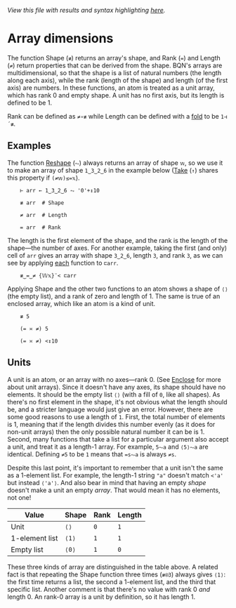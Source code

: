 *View this file with results and syntax highlighting [here](https://mlochbaum.github.io/BQN/doc/shape.html).*

# Array dimensions

The function Shape (`≢`) returns an array's shape, and Rank (`=`) and Length (`≠`) return properties that can be derived from the shape. BQN's arrays are multidimensional, so that the shape is a list of natural numbers (the length along each axis), while the rank (length of the shape) and length (of the first axis) are numbers. In these functions, an atom is treated as a unit array, which has rank 0 and empty shape. A unit has no first axis, but its length is defined to be 1.

Rank can be defined as `≠∘≢` while Length can be defined with a [fold](fold.md) to be `1⊣´≢`.

## Examples

The function [Reshape](reshape.md) (`⥊`) always returns an array of shape `𝕨`, so we use it to make an array of shape `1‿3‿2‿6` in the example below ([Take](take.md) (`↑`) shares this property if `(≠𝕨)≤=𝕩`).

        ⊢ arr ← 1‿3‿2‿6 ⥊ '0'+↕10

        ≢ arr  # Shape

        ≠ arr  # Length

        = arr  # Rank

The length is the first element of the shape, and the rank is the length of the shape—the number of axes. For another example, taking the first (and only) cell of `arr` gives an array with shape `3‿2‿6`, length `3`, and rank `3`, as we can see by applying [each](map.md#each) function to `⊏arr`.

        ≢‿=‿≠ {𝕎𝕩}¨< ⊏arr

Applying Shape and the other two functions to an atom shows a shape of `⟨⟩` (the empty list), and a rank of zero and length of 1. The same is true of an enclosed array, which like an atom is a kind of unit.

        ≢ 5

        (= ≍ ≠) 5

        (= ≍ ≠) <↕10

## Units

A unit is an atom, or an array with no axes—rank 0. (See [Enclose](enclose.md) for more about unit arrays). Since it doesn't have any axes, its shape should have no elements. It should be the empty list `⟨⟩` (with a fill of `0`, like all shapes). As there's no first element in the shape, it's not obvious what the length should be, and a stricter language would just give an error. However, there are some good reasons to use a length of `1`. First, the total number of elements is 1, meaning that if the length divides this number evenly (as it does for non-unit arrays) then the only possible natural number it can be is 1. Second, many functions that take a list for a particular argument also accept a unit, and treat it as a length-1 array. For example, `5⥊a` and `⟨5⟩⥊a` are identical. Defining `≠5` to be `1` means that `=s⥊a` is always `≠s`.

Despite this last point, it's important to remember that a unit isn't the same as a 1-element list. For example, the length-1 string `"a"` doesn't match `<'a'` but instead `⟨'a'⟩`. And also bear in mind that having an empty *shape* doesn't make a unit an empty *array*. That would mean it has no elements, not one!

Value          | Shape  | Rank | Length
---------------|--------|------|-------
Unit           | `⟨⟩`   | `0`  | `1`
1-element list | `⟨1⟩`  | `1`  | `1`
Empty list     | `⟨0⟩`  | `1`  | `0`

These three kinds of array are distinguished in the table above. A related fact is that repeating the Shape function three times (`≢⍟3`) always gives `⟨1⟩`: the first time returns a list, the second a 1-element list, and the third that specific list. Another comment is that there's no value with rank 0 *and* length 0. An rank-0 array is a unit by definition, so it has length 1.
